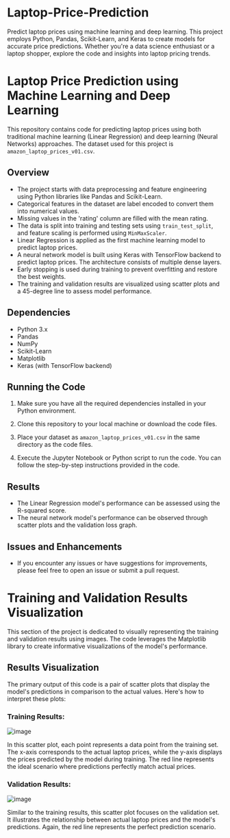 # Laptop-Price-Prediction
Predict laptop prices using machine learning and deep learning. This project employs Python, Pandas, Scikit-Learn, and Keras to create models for accurate price predictions. Whether you're a data science enthusiast or a laptop shopper, explore the code and insights into laptop pricing trends.


# Laptop Price Prediction using Machine Learning and Deep Learning

This repository contains code for predicting laptop prices using both traditional machine learning (Linear Regression) and deep learning (Neural Networks) approaches. The dataset used for this project is `amazon_laptop_prices_v01.csv`.

## Overview

- The project starts with data preprocessing and feature engineering using Python libraries like Pandas and Scikit-Learn.
- Categorical features in the dataset are label encoded to convert them into numerical values.
- Missing values in the 'rating' column are filled with the mean rating.
- The data is split into training and testing sets using `train_test_split`, and feature scaling is performed using `MinMaxScaler`.
- Linear Regression is applied as the first machine learning model to predict laptop prices.
- A neural network model is built using Keras with TensorFlow backend to predict laptop prices. The architecture consists of multiple dense layers.
- Early stopping is used during training to prevent overfitting and restore the best weights.
- The training and validation results are visualized using scatter plots and a 45-degree line to assess model performance.

## Dependencies

- Python 3.x
- Pandas
- NumPy
- Scikit-Learn
- Matplotlib
- Keras (with TensorFlow backend)

## Running the Code

1. Make sure you have all the required dependencies installed in your Python environment.

2. Clone this repository to your local machine or download the code files.

3. Place your dataset as `amazon_laptop_prices_v01.csv` in the same directory as the code files.

4. Execute the Jupyter Notebook or Python script to run the code. You can follow the step-by-step instructions provided in the code.

## Results

- The Linear Regression model's performance can be assessed using the R-squared score.
- The neural network model's performance can be observed through scatter plots and the validation loss graph.

## Issues and Enhancements

- If you encounter any issues or have suggestions for improvements, please feel free to open an issue or submit a pull request.

  
# Training and Validation Results Visualization
This section of the project is dedicated to visually representing the training and validation results using images. The code leverages the Matplotlib library to create informative visualizations of the model's performance.

## Results Visualization
The primary output of this code is a pair of scatter plots that display the model's predictions in comparison to the actual values. Here's how to interpret these plots:

### Training Results:

![image](https://github.com/LukaNdr/Laptop-Price-Prediction/assets/147658141/e8f9437d-6dce-4d0f-a16b-f6f05778177a)


In this scatter plot, each point represents a data point from the training set. The x-axis corresponds to the actual laptop prices, while the y-axis displays the prices predicted by the model during training. The red line represents the ideal scenario where predictions perfectly match actual prices.

### Validation Results:

![image](https://github.com/LukaNdr/Laptop-Price-Prediction/assets/147658141/81df97a4-8bb0-419f-8e59-da559e55a793)


Similar to the training results, this scatter plot focuses on the validation set. It illustrates the relationship between actual laptop prices and the model's predictions. Again, the red line represents the perfect prediction scenario.
